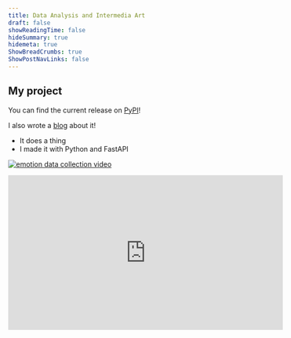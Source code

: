 ```yaml
---
title: Data Analysis and Intermedia Art
draft: false
showReadingTime: false
hideSummary: true
hidemeta: true
ShowBreadCrumbs: true
ShowPostNavLinks: false
---
```


## My project

You can find the current release on [PyPI](https://www.pypi.org)!

I also wrote a [blog](/my-project-blog) about it!

- It does a thing
- I made it with Python and FastAPI

[![emotion data collection video](videoscreenshot.png)](https://www.youtube.com/watch?v=vFygHQgZvZc "Let's Talk About Our Feelings")

<iframe width="560" height="315" src="https://www.youtube.com/embed/vFygHQgZvZc" title="YouTube video player" frameborder="0" allow="accelerometer; autoplay; clipboard-write; encrypted-media; gyroscope; picture-in-picture" allowfullscreen></iframe>
